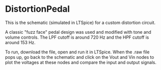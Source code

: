 # DistortionPedal
This is the schematic (simulated in LTSpice) for a custom distortion circuit.

A classic "fuzz face" pedal design was used and modified with tone and volume controls. The LPF cutoff is around 720 Hz and the HPF cutoff is around 153 Hz. 

To run, download the file, open and run it in LTSpice.
When the .raw file pops up, go back to the schematic and click on the Vout and Vin nodes to plot the voltages at these nodes and compare the input and output signals. 

